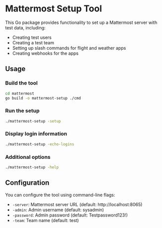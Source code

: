 # Mattermost Setup Tool

This Go package provides functionality to set up a Mattermost server with test data, including:

- Creating test users
- Creating a test team
- Setting up slash commands for flight and weather apps
- Creating webhooks for the apps

## Usage

### Build the tool

```bash
cd mattermost
go build -o mattermost-setup ./cmd
```

### Run the setup

```bash
./mattermost-setup -setup
```

### Display login information

```bash
./mattermost-setup -echo-logins
```

### Additional options

```bash
./mattermost-setup -help
```

## Configuration

You can configure the tool using command-line flags:

- `-server`: Mattermost server URL (default: http://localhost:8065)
- `-admin`: Admin username (default: sysadmin)
- `-password`: Admin password (default: Testpassword123!)
- `-team`: Team name (default: test)
